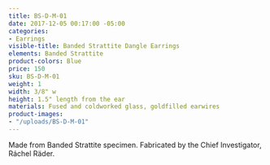 ```yaml
---
title: BS-D-M-01
date: 2017-12-05 00:17:00 -05:00
categories:
- Earrings
visible-title: Banded Strattite Dangle Earrings
elements: Banded Strattite
product-colors: Blue
price: 150
sku: BS-D-M-01
weight: 1
width: 3/8" w
height: 1.5" length from the ear
materials: Fused and coldworked glass, goldfilled earwires
product-images:
- "/uploads/BS-D-M-01"
---
```


Made from Banded Strattite specimen. Fabricated by the Chief Investigator, Ráchel Räder.
